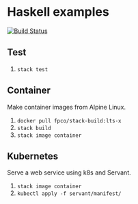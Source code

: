 # Haskell examples

[![Build Status](https://travis-ci.org/falsandtru/haskell-examples.svg?branch=master)](https://travis-ci.org/falsandtru/haskell-examples)

## Test

1. `stack test`

## Container

Make container images from Alpine Linux.

1. `docker pull fpco/stack-build:lts-x`
1. `stack build`
1. `stack image container`

## Kubernetes

Serve a web service using k8s and Servant.

1. `stack image container`
1. `kubectl apply -f servant/manifest/`
